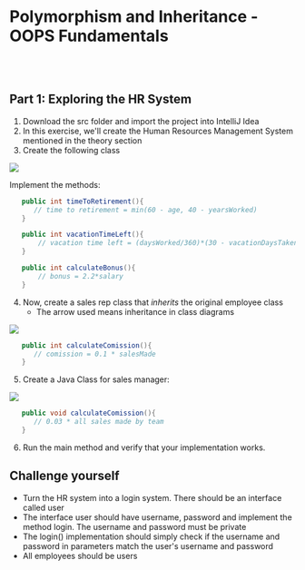 # Polymorphism and Inheritance - OOPS Fundamentals

 <br/>
 <br/>
 
 
 ## Part 1: Exploring the HR System
 
 1. Download the src folder and import the project into IntelliJ Idea
 2. In this exercise, we'll create the Human Resources Management System mentioned in the theory section
 3. Create the following class


![](https://i.imgur.com/XBucIlB.png)


Implement the methods: 

 
 ```java
    public int timeToRetirement(){
       // time to retirement = min(60 - age, 40 - yearsWorked)
    }

    public int vacationTimeLeft(){
        // vacation time left = (daysWorked/360)*(30 - vacationDaysTaken)
    }

    public int calculateBonus(){
        // bonus = 2.2*salary
    }
 ```
 
4. Now, create a sales rep class that *inherits* the original employee class
    * The arrow used means inheritance in class diagrams


![](https://i.imgur.com/z0nz3Db.png)


 ```java
    public int calculateComission(){
       // comission = 0.1 * salesMade
    }
  ```


5. Create a Java Class for sales manager:

![](https://i.imgur.com/oh1Keck.png)

 ```java
    public void calculateComission(){
       // 0.03 * all sales made by team
    }
 ```

6. Run the main method and verify that your implementation works.

## Challenge yourself

* Turn the HR system into a login system. There should be an interface called user
* The interface user should have username, password and implement the method login. The username and password must be private
* The login() implementation should simply check if the username and password in parameters match the user's username and password
* All employees should be users